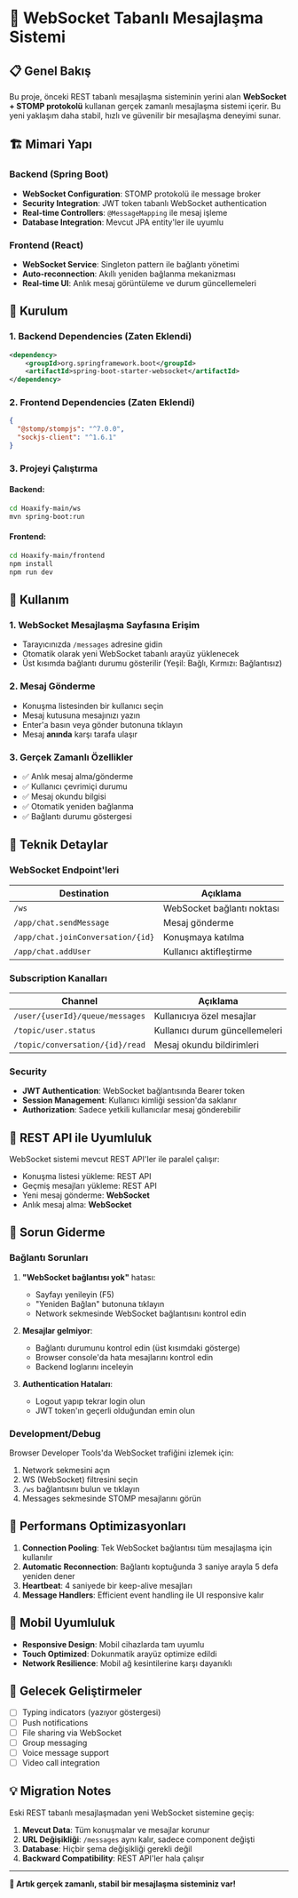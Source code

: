 # 🚀 WebSocket Tabanlı Mesajlaşma Sistemi

## 📋 Genel Bakış

Bu proje, önceki REST tabanlı mesajlaşma sisteminin yerini alan **WebSocket + STOMP protokolü** kullanan gerçek zamanlı mesajlaşma sistemi içerir. Bu yeni yaklaşım daha stabil, hızlı ve güvenilir bir mesajlaşma deneyimi sunar.

## 🏗️ Mimari Yapı

### Backend (Spring Boot)
- **WebSocket Configuration**: STOMP protokolü ile message broker
- **Security Integration**: JWT token tabanlı WebSocket authentication  
- **Real-time Controllers**: `@MessageMapping` ile mesaj işleme
- **Database Integration**: Mevcut JPA entity'ler ile uyumlu

### Frontend (React)
- **WebSocket Service**: Singleton pattern ile bağlantı yönetimi
- **Auto-reconnection**: Akıllı yeniden bağlanma mekanizması
- **Real-time UI**: Anlık mesaj görüntüleme ve durum güncellemeleri

## 🔧 Kurulum

### 1. Backend Dependencies (Zaten Eklendi)
```xml
<dependency>
    <groupId>org.springframework.boot</groupId>
    <artifactId>spring-boot-starter-websocket</artifactId>
</dependency>
```

### 2. Frontend Dependencies (Zaten Eklendi)
```json
{
  "@stomp/stompjs": "^7.0.0",
  "sockjs-client": "^1.6.1"
}
```

### 3. Projeyi Çalıştırma

#### Backend:
```bash
cd Hoaxify-main/ws
mvn spring-boot:run
```

#### Frontend:
```bash
cd Hoaxify-main/frontend
npm install
npm run dev
```

## 🎯 Kullanım

### 1. WebSocket Mesajlaşma Sayfasına Erişim
- Tarayıcınızda `/messages` adresine gidin
- Otomatik olarak yeni WebSocket tabanlı arayüz yüklenecek
- Üst kısımda bağlantı durumu gösterilir (Yeşil: Bağlı, Kırmızı: Bağlantısız)

### 2. Mesaj Gönderme
- Konuşma listesinden bir kullanıcı seçin
- Mesaj kutusuna mesajınızı yazın
- Enter'a basın veya gönder butonuna tıklayın
- Mesaj **anında** karşı tarafa ulaşır

### 3. Gerçek Zamanlı Özellikler
- ✅ Anlık mesaj alma/gönderme
- ✅ Kullanıcı çevrimiçi durumu
- ✅ Mesaj okundu bilgisi
- ✅ Otomatik yeniden bağlanma
- ✅ Bağlantı durumu göstergesi

## 🔧 Teknik Detaylar

### WebSocket Endpoint'leri

| Destination | Açıklama |
|-------------|----------|
| `/ws` | WebSocket bağlantı noktası |
| `/app/chat.sendMessage` | Mesaj gönderme |
| `/app/chat.joinConversation/{id}` | Konuşmaya katılma |
| `/app/chat.addUser` | Kullanıcı aktifleştirme |

### Subscription Kanalları

| Channel | Açıklama |
|---------|----------|
| `/user/{userId}/queue/messages` | Kullanıcıya özel mesajlar |
| `/topic/user.status` | Kullanıcı durum güncellemeleri |
| `/topic/conversation/{id}/read` | Mesaj okundu bildirimleri |

### Security

- **JWT Authentication**: WebSocket bağlantısında Bearer token
- **Session Management**: Kullanıcı kimliği session'da saklanır
- **Authorization**: Sadece yetkili kullanıcılar mesaj gönderebilir

## 🔄 REST API ile Uyumluluk

WebSocket sistemi mevcut REST API'ler ile paralel çalışır:
- Konuşma listesi yükleme: REST API
- Geçmiş mesajları yükleme: REST API  
- Yeni mesaj gönderme: **WebSocket**
- Anlık mesaj alma: **WebSocket**

## 🐛 Sorun Giderme

### Bağlantı Sorunları
1. **"WebSocket bağlantısı yok"** hatası:
   - Sayfayı yenileyin (F5)
   - "Yeniden Bağlan" butonuna tıklayın
   - Network sekmesinde WebSocket bağlantısını kontrol edin

2. **Mesajlar gelmiyor**:
   - Bağlantı durumunu kontrol edin (üst kısımdaki gösterge)
   - Browser console'da hata mesajlarını kontrol edin
   - Backend loglarını inceleyin

3. **Authentication Hataları**:
   - Logout yapıp tekrar login olun
   - JWT token'ın geçerli olduğundan emin olun

### Development/Debug

Browser Developer Tools'da WebSocket trafiğini izlemek için:
1. Network sekmesini açın
2. WS (WebSocket) filtresini seçin
3. `/ws` bağlantısını bulun ve tıklayın
4. Messages sekmesinde STOMP mesajlarını görün

## 🚀 Performans Optimizasyonları

1. **Connection Pooling**: Tek WebSocket bağlantısı tüm mesajlaşma için kullanılır
2. **Automatic Reconnection**: Bağlantı koptuğunda 3 saniye arayla 5 defa yeniden dener
3. **Heartbeat**: 4 saniyede bir keep-alive mesajları
4. **Message Handlers**: Efficient event handling ile UI responsive kalır

## 📱 Mobil Uyumluluk

- **Responsive Design**: Mobil cihazlarda tam uyumlu
- **Touch Optimized**: Dokunmatik arayüz optimize edildi
- **Network Resilience**: Mobil ağ kesintilerine karşı dayanıklı

## 🔮 Gelecek Geliştirmeler

- [ ] Typing indicators (yazıyor göstergesi)
- [ ] Push notifications
- [ ] File sharing via WebSocket
- [ ] Group messaging
- [ ] Voice message support
- [ ] Video call integration

## 💡 Migration Notes

Eski REST tabanlı mesajlaşmadan yeni WebSocket sistemine geçiş:

1. **Mevcut Data**: Tüm konuşmalar ve mesajlar korunur
2. **URL Değişikliği**: `/messages` aynı kalır, sadece component değişti
3. **Database**: Hiçbir şema değişikliği gerekli değil
4. **Backward Compatibility**: REST API'ler hala çalışır

---

**🎉 Artık gerçek zamanlı, stabil bir mesajlaşma sisteminiz var!** 